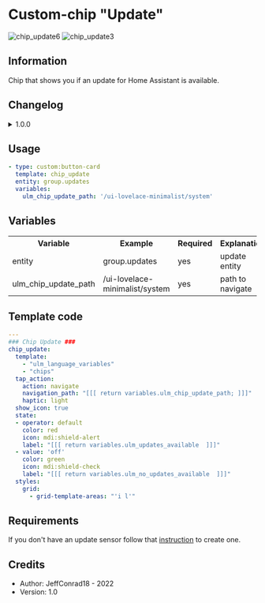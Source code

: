 # Custom-chip "Update"

![chip_update6](https://user-images.githubusercontent.com/78684384/171427015-a1e7fb62-782a-4ca9-bd9b-f8ae2c61c7bc.PNG)
![chip_update3](https://user-images.githubusercontent.com/78684384/171427065-20963541-013b-4328-8c20-8d2fe19ad4eb.PNG)

## Information

Chip that shows you if an update for Home Assistant is available.

## Changelog

<details>
<summary>1.0.0</summary>
Initial release
</details>

## Usage

```yaml
- type: custom:button-card
  template: chip_update
  entity: group.updates
  variables:
    ulm_chip_update_path: '/ui-lovelace-minimalist/system'
```

## Variables

<table>
<tr>
<th>Variable</th>
<th>Example</th>
<th>Required</th>
<th>Explanation</th>
</tr>
<tr>
<td>entity</td>
<td>group.updates</td>
<td>yes</td>
<td>update entity</td>
</tr>
<tr>
<td>ulm_chip_update_path</td>
<td>/ui-lovelace-minimalist/system</td>
<td>yes</td>
<td>path to navigate</td>
</tr>
</table>

## Template code

```yaml
---
### Chip Update ###
chip_update:
  template:
    - "ulm_language_variables"
    - "chips"
  tap_action:
    action: navigate
    navigation_path: "[[[ return variables.ulm_chip_update_path; ]]]"
    haptic: light
  show_icon: true
  state:
  - operator: default
    color: red
    icon: mdi:shield-alert
    label: "[[[ return variables.ulm_updates_available  ]]]"
  - value: 'off'
    color: green
    icon: mdi:shield-check
    label: "[[[ return variables.ulm_no_updates_available  ]]]"
  styles:
    grid:
      - grid-template-areas: "'i l'"

```

## Requirements

If you don't have an update sensor follow that [instruction](https://github.com/basbruss/UI/blob/main/custom_cards/custom_card_homeassistant_updates/README.md) to create one.

## Credits

- Author: JeffConrad18 - 2022
- Version: 1.0
